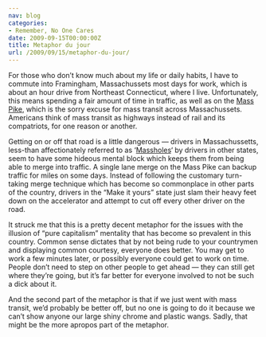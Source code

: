 ```yaml
---
nav: blog
categories:
- Remember, No One Cares
date: 2009-09-15T00:00:00Z
title: Metaphor du jour
url: /2009/09/15/metaphor-du-jour/
---
```


For those who don’t know much about my life or daily habits, I have to commute into Framingham, Massachussets most days for work, which is about an hour drive from Northeast Connecticut, where I live. Unfortunately, this means spending a fair amount of time in traffic, as well as on the [Mass Pike][1], which is the sorry excuse for mass transit across Massachussets. Americans think of mass transit as highways instead of rail and its compatriots, for one reason or another.

 [1]: http://www.masspike.com/

Getting on or off that road is a little dangerous — drivers in Massachussetts, less-than affectionately referred to as ‘[Massholes][2]‘ by drivers in other states, seem to have some hideous mental block which keeps them from being able to merge into traffic. A single lane merge on the Mass Pike can backup traffic for miles on some days. Instead of following the customary turn-taking merge technique which has become so commonplace in other parts of the country, drivers in the “Make it yours” state just slam their heavy feet down on the accelerator and attempt to cut off every other driver on the road.

 [2]: http://www.masshole.com/

It struck me that this is a pretty decent metaphor for the issues with the illusion of “pure capitalism” mentality that has become so prevalent in this country. Common sense dictates that by not being rude to your countrymen and displaying common courtesy, everyone does better. You may get to work a few minutes later, or possibly everyone could get to work on time. People don’t need to step on other people to get ahead — they can still get where they’re going, but it’s far better for everyone involved to not be such a dick about it.

And the second part of the metaphor is that if we just went with mass transit, we’d probably be better off, but no one is going to do it because we can’t show anyone our large shiny chrome and plastic wangs. Sadly, that might be the more apropos part of the metaphor.
